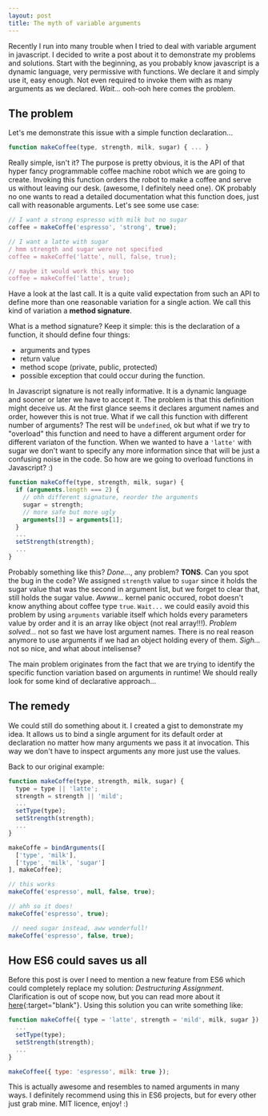 ```yaml
---
layout: post
title: The myth of variable arguments
---
```


Recently I run into many trouble when I tried to deal with variable argument in javascript. I decided to write a post about it to demonstrate my problems and solutions. Start with the beginning, as you probably know javascript is a dynamic language, very permissive with functions. We declare it and simply use it, easy enough. Not even required to invoke them with as many arguments as we declared. *Wait...* ooh-ooh here comes the problem.

## The problem

Let's me demonstrate this issue with a simple function declaration...

~~~ javascript
function makeCoffee(type, strength, milk, sugar) { ... }
~~~

Really simple, isn't it? The purpose is pretty obvious, it is the API of that hyper fancy programmable coffee machine robot which we are going to create. Invoking this function orders the robot to make a coffee and serve us without leaving our desk. (awesome, I definitely need one). OK probably no one wants to read a detailed documentation what this function does, just call with reasonable arguments. Let's see some use case:

~~~ javascript
// I want a strong espresso with milk but no sugar
coffee = makeCoffe('espresso', 'strong', true);

// I want a latte with sugar
/ hmm strength and sugar were not specified
coffee = makeCoffe('latte', null, false, true);

// maybe it would work this way too
coffee = makeCoffe('latte', true);
~~~

Have a look at the last call. It is a quite valid expectation from such an API to define more than one reasonable variation for a single action. We call this kind of variation a **method signature**.

What is a method signature? Keep it simple: this is the declaration of a function, it should define four things:

* arguments and types
* return value
* method scope (private, public, protected)
* possible exception that could occur during the function.

In Javascript signature is not really informative. It is a dynamic language and sooner or later we have to accept it. The problem is that this definition might deceive us. At the first glance seems it declares argument names and order, however this is not true. What if we call this function with different number of arguments? The rest will be `undefined`, ok but what if we try to "overload" this function and need to have a different argument order for different variaton of the function. When we wanted to have a `'latte'` with sugar we don't want to specify any more information since that will be just a confusing noise in the code. So how are we going to overload functions in Javascript? :)

~~~ javascript
function makeCoffe(type, strength, milk, sugar) {
  if (arguments.length === 2) {
    // ohh different signature, reorder the arguments
    sugar = strength;
    // more safe but more ugly
    arguments[3] = arguments[1];
  }
  ...
  setStrength(strength);
  ...
}
~~~

Probably something like this? *Done...*, any problem? **TONS**. Can you spot the bug in the code? We assigned `strength` value to `sugar` since it holds the sugar value that was the second in argument list, but we forget to clear that, still holds the sugar value. *Awww...* kernel panic occured, robot doesn't know anything about coffee type `true`. `Wait...` we could easily avoid this problem by using `arguments` variable itself which holds every parameters value by order and it is an array like object (not real array!!!). *Problem solved...* not so fast we have lost argument names. There is no real reason anymore to use arguments if we had an object holding every of them. *Sigh...* not so nice, and what about intelisense?

The main problem originates from the fact that we are trying to identify the specific function variation based on arguments in runtime! We should really look for some kind of declarative approach...

## The remedy

We could still do something about it. I created a gist to demonstrate my idea. It allows us to bind a single argument for its default order at declaration no matter how many arguments we pass it at invocation. This way we don't have to inspect arguments any more just use the values.

<!-- {% gist tadam313/997b561edf4bbc1e3b86 %} -->

Back to our original example:

~~~ javascript
function makeCoffe(type, strength, milk, sugar) {
  type = type || 'latte';
  strength = strength || 'mild';
  ...
  setType(type);
  setStrength(strength);
  ...
}

makeCoffe = bindArguments([
  ['type', 'milk'],
  ['type', 'milk', 'sugar']
], makeCoffee);

// this works
makeCoffe('espresso', null, false, true);

// ahh so it does!
makeCoffe('espresso', true);

 // need sugar instead, aww wonderfull!
makeCoffe('espresso', false, true);
~~~

## How ES6 could saves us all

Before this post is over I need to mention a new feature from ES6 which could completely replace my solution: *Destructuring Assignment*. Clarification is out of scope now, but you can read more about it [here](http://es6-features.org/#ParameterContextMatching){:target="blank"}. Using this solution you can write something like:

~~~ javascript
function makeCoffe({ type = 'latte', strength = 'mild', milk, sugar }) {
  ...
  setType(type);
  setStrength(strength);
  ...
}

makeCoffee({ type: 'espresso', milk: true });
~~~

This is actually awesome and resembles to named arguments in many ways. I definitely recommend using this in ES6 projects, but for every other just grab mine. MIT licence, enjoy! :)